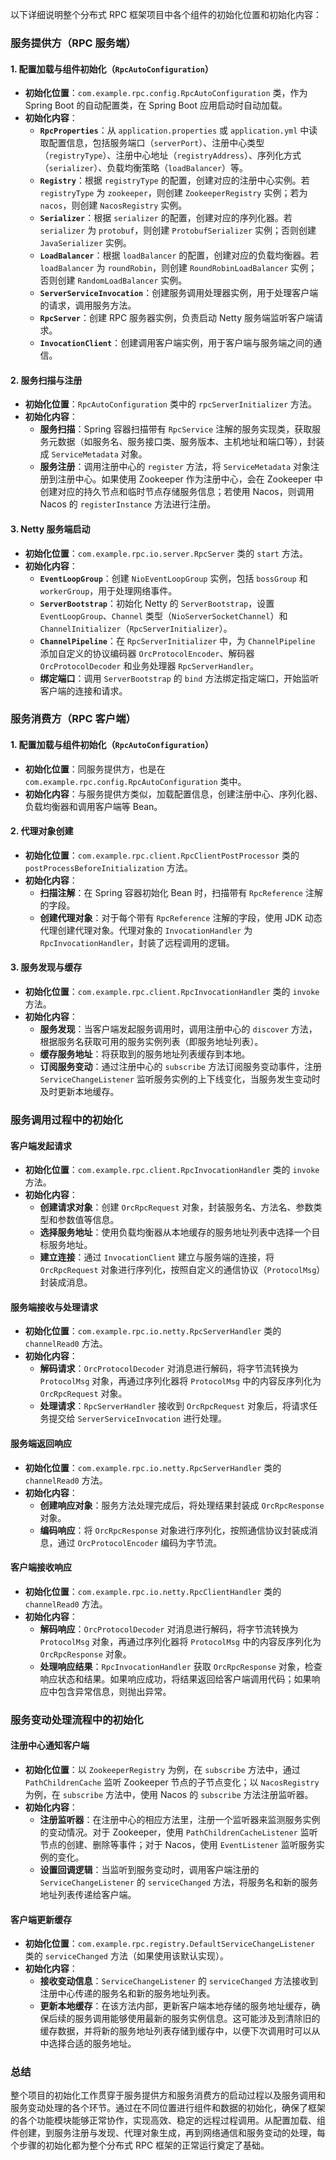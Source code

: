 以下详细说明整个分布式 RPC 框架项目中各个组件的初始化位置和初始化内容：

### 服务提供方（RPC 服务端）

#### 1. 配置加载与组件初始化（`RpcAutoConfiguration`）
- **初始化位置**：`com.example.rpc.config.RpcAutoConfiguration` 类，作为 Spring Boot 的自动配置类，在 Spring Boot 应用启动时自动加载。
- **初始化内容**：
    - **`RpcProperties`**：从 `application.properties` 或 `application.yml` 中读取配置信息，包括服务端口（`serverPort`）、注册中心类型（`registryType`）、注册中心地址（`registryAddress`）、序列化方式（`serializer`）、负载均衡策略（`loadBalancer`）等。
    - **`Registry`**：根据 `registryType` 的配置，创建对应的注册中心实例。若 `registryType` 为 `zookeeper`，则创建 `ZookeeperRegistry` 实例；若为 `nacos`，则创建 `NacosRegistry` 实例。
    - **`Serializer`**：根据 `serializer` 的配置，创建对应的序列化器。若 `serializer` 为 `protobuf`，则创建 `ProtobufSerializer` 实例；否则创建 `JavaSerializer` 实例。
    - **`LoadBalancer`**：根据 `loadBalancer` 的配置，创建对应的负载均衡器。若 `loadBalancer` 为 `roundRobin`，则创建 `RoundRobinLoadBalancer` 实例；否则创建 `RandomLoadBalancer` 实例。
    - **`ServerServiceInvocation`**：创建服务调用处理器实例，用于处理客户端的请求，调用服务方法。
    - **`RpcServer`**：创建 RPC 服务器实例，负责启动 Netty 服务端监听客户端请求。
    - **`InvocationClient`**：创建调用客户端实例，用于客户端与服务端之间的通信。

#### 2. 服务扫描与注册
- **初始化位置**：`RpcAutoConfiguration` 类中的 `rpcServerInitializer` 方法。
- **初始化内容**：
    - **服务扫描**：Spring 容器扫描带有 `RpcService` 注解的服务实现类，获取服务元数据（如服务名、服务接口类、服务版本、主机地址和端口等），封装成 `ServiceMetadata` 对象。
    - **服务注册**：调用注册中心的 `register` 方法，将 `ServiceMetadata` 对象注册到注册中心。如果使用 Zookeeper 作为注册中心，会在 Zookeeper 中创建对应的持久节点和临时节点存储服务信息；若使用 Nacos，则调用 Nacos 的 `registerInstance` 方法进行注册。

#### 3. Netty 服务端启动
- **初始化位置**：`com.example.rpc.io.server.RpcServer` 类的 `start` 方法。
- **初始化内容**：
    - **`EventLoopGroup`**：创建 `NioEventLoopGroup` 实例，包括 `bossGroup` 和 `workerGroup`，用于处理网络事件。
    - **`ServerBootstrap`**：初始化 Netty 的 `ServerBootstrap`，设置 `EventLoopGroup`、`Channel` 类型（`NioServerSocketChannel`）和 `ChannelInitializer`（`RpcServerInitializer`）。
    - **`ChannelPipeline`**：在 `RpcServerInitializer` 中，为 `ChannelPipeline` 添加自定义的协议编码器 `OrcProtocolEncoder`、解码器 `OrcProtocolDecoder` 和业务处理器 `RpcServerHandler`。
    - **绑定端口**：调用 `ServerBootstrap` 的 `bind` 方法绑定指定端口，开始监听客户端的连接和请求。

### 服务消费方（RPC 客户端）

#### 1. 配置加载与组件初始化（`RpcAutoConfiguration`）
- **初始化位置**：同服务提供方，也是在 `com.example.rpc.config.RpcAutoConfiguration` 类中。
- **初始化内容**：与服务提供方类似，加载配置信息，创建注册中心、序列化器、负载均衡器和调用客户端等 Bean。

#### 2. 代理对象创建
- **初始化位置**：`com.example.rpc.client.RpcClientPostProcessor` 类的 `postProcessBeforeInitialization` 方法。
- **初始化内容**：
    - **扫描注解**：在 Spring 容器初始化 Bean 时，扫描带有 `RpcReference` 注解的字段。
    - **创建代理对象**：对于每个带有 `RpcReference` 注解的字段，使用 JDK 动态代理创建代理对象。代理对象的 `InvocationHandler` 为 `RpcInvocationHandler`，封装了远程调用的逻辑。

#### 3. 服务发现与缓存
- **初始化位置**：`com.example.rpc.client.RpcInvocationHandler` 类的 `invoke` 方法。
- **初始化内容**：
    - **服务发现**：当客户端发起服务调用时，调用注册中心的 `discover` 方法，根据服务名获取可用的服务实例列表（即服务地址列表）。
    - **缓存服务地址**：将获取到的服务地址列表缓存到本地。
    - **订阅服务变动**：通过注册中心的 `subscribe` 方法订阅服务变动事件，注册 `ServiceChangeListener` 监听服务实例的上下线变化，当服务发生变动时及时更新本地缓存。

### 服务调用过程中的初始化
#### 客户端发起请求
- **初始化位置**：`com.example.rpc.client.RpcInvocationHandler` 类的 `invoke` 方法。
- **初始化内容**：
    - **创建请求对象**：创建 `OrcRpcRequest` 对象，封装服务名、方法名、参数类型和参数值等信息。
    - **选择服务地址**：使用负载均衡器从本地缓存的服务地址列表中选择一个目标服务地址。
    - **建立连接**：通过 `InvocationClient` 建立与服务端的连接，将 `OrcRpcRequest` 对象进行序列化，按照自定义的通信协议（`ProtocolMsg`）封装成消息。

#### 服务端接收与处理请求
- **初始化位置**：`com.example.rpc.io.netty.RpcServerHandler` 类的 `channelRead0` 方法。
- **初始化内容**：
    - **解码请求**：`OrcProtocolDecoder` 对消息进行解码，将字节流转换为 `ProtocolMsg` 对象，再通过序列化器将 `ProtocolMsg` 中的内容反序列化为 `OrcRpcRequest` 对象。
    - **处理请求**：`RpcServerHandler` 接收到 `OrcRpcRequest` 对象后，将请求任务提交给 `ServerServiceInvocation` 进行处理。

#### 服务端返回响应
- **初始化位置**：`com.example.rpc.io.netty.RpcServerHandler` 类的 `channelRead0` 方法。
- **初始化内容**：
    - **创建响应对象**：服务方法处理完成后，将处理结果封装成 `OrcRpcResponse` 对象。
    - **编码响应**：将 `OrcRpcResponse` 对象进行序列化，按照通信协议封装成消息，通过 `OrcProtocolEncoder` 编码为字节流。

#### 客户端接收响应
- **初始化位置**：`com.example.rpc.io.netty.RpcClientHandler` 类的 `channelRead0` 方法。
- **初始化内容**：
    - **解码响应**：`OrcProtocolDecoder` 对消息进行解码，将字节流转换为 `ProtocolMsg` 对象，再通过序列化器将 `ProtocolMsg` 中的内容反序列化为 `OrcRpcResponse` 对象。
    - **处理响应结果**：`RpcInvocationHandler` 获取 `OrcRpcResponse` 对象，检查响应状态和结果。如果响应成功，将结果返回给客户端调用代码；如果响应中包含异常信息，则抛出异常。

### 服务变动处理流程中的初始化
#### 注册中心通知客户端
- **初始化位置**：以 `ZookeeperRegistry` 为例，在 `subscribe` 方法中，通过 `PathChildrenCache` 监听 Zookeeper 节点的子节点变化；以 `NacosRegistry` 为例，在 `subscribe` 方法中，使用 Nacos 的 `subscribe` 方法注册监听器。
- **初始化内容**：
    - **注册监听器**：在注册中心的相应方法里，注册一个监听器来监测服务实例的变动情况。对于 Zookeeper，使用 `PathChildrenCacheListener` 监听节点的创建、删除等事件；对于 Nacos，使用 `EventListener` 监听服务实例的变化。
    - **设置回调逻辑**：当监听到服务变动时，调用客户端注册的 `ServiceChangeListener` 的 `serviceChanged` 方法，将服务名和新的服务地址列表传递给客户端。

#### 客户端更新缓存
- **初始化位置**：`com.example.rpc.registry.DefaultServiceChangeListener` 类的 `serviceChanged` 方法（如果使用该默认实现）。
- **初始化内容**：
    - **接收变动信息**：`ServiceChangeListener` 的 `serviceChanged` 方法接收到注册中心传递的服务名和新的服务地址列表。
    - **更新本地缓存**：在该方法内部，更新客户端本地存储的服务地址缓存，确保后续的服务调用能够使用最新的服务实例信息。这可能涉及到清除旧的缓存数据，并将新的服务地址列表存储到缓存中，以便下次调用时可以从中选择合适的服务地址。

### 总结
整个项目的初始化工作贯穿于服务提供方和服务消费方的启动过程以及服务调用和服务变动处理的各个环节。通过在不同位置进行组件和数据的初始化，确保了框架的各个功能模块能够正常协作，实现高效、稳定的远程过程调用。从配置加载、组件创建，到服务注册与发现、代理对象生成，再到网络通信和服务变动的处理，每个步骤的初始化都为整个分布式 RPC 框架的正常运行奠定了基础。 